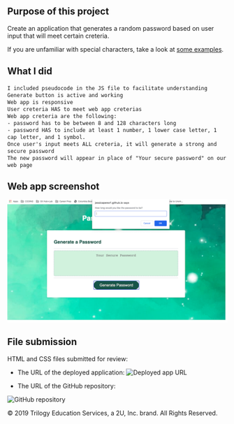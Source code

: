 ## Purpose of this project

Create an application that generates a random password based on user input that will meet certain creteria.

If you are unfamiliar with special characters, take a look at [some examples](https://www.owasp.org/index.php/Password_special_characters).

## What I did

```
I included pseudocode in the JS file to facilitate understanding
Generate button is active and working
Web app is responsive
User creteria HAS to meet web app creterias
Web app creteria are the following:
- password has to be between 8 and 128 characters long
- password HAS to include at least 1 number, 1 lower case letter, 1 cap letter, and 1 symbol.
Once user's input meets ALL creteria, it will generate a strong and secure password
The new password will appear in place of "Your secure password" on our web page
```

## Web app screenshot

![web page screenshot](PasswordGeneratorScreenshot.png)

## File submission

HTML and CSS files submitted for review:

- The URL of the deployed application:
  ![Deployed app URL](https://jessicaperez1.github.io/Password-Generator/)

- The URL of the GitHub repository:

![GitHub repository](https://github.com/JessicaPerez1/Password-Generator.git)

© 2019 Trilogy Education Services, a 2U, Inc. brand. All Rights Reserved.
